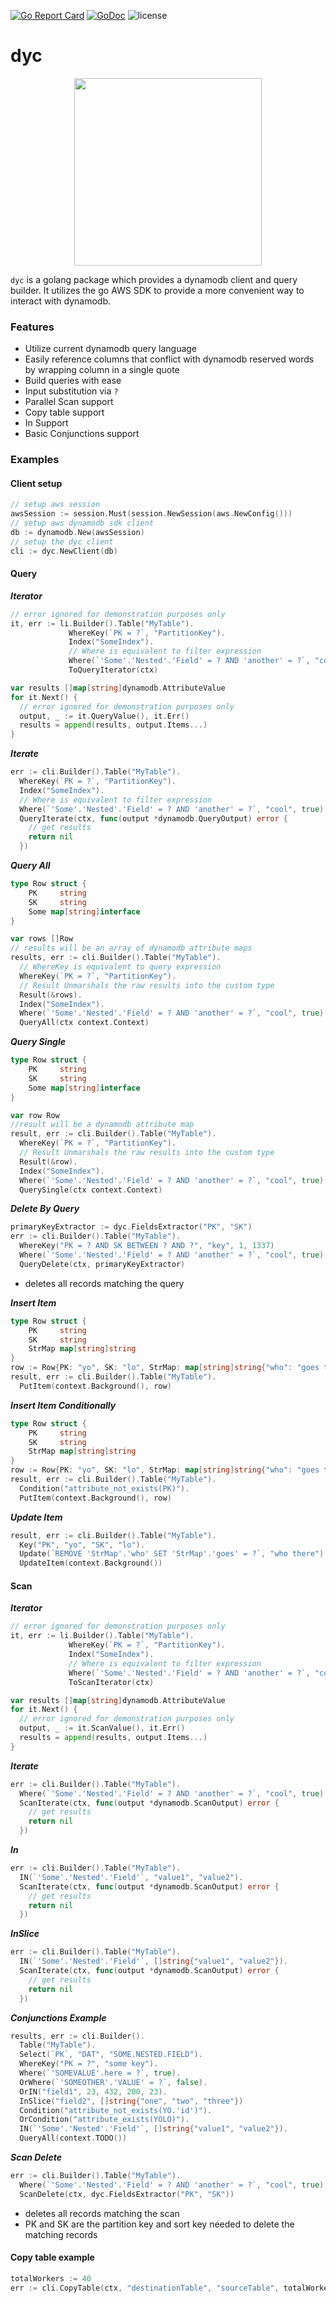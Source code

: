 [![Go Report Card](https://goreportcard.com/badge/github.com/darwayne/dyc)](https://goreportcard.com/report/github.com/darwayne/dyc)
[![GoDoc](https://godoc.org/github.com/darwayne/dyc?status.svg)](https://godoc.org/github.com/darwayne/dyc)
![license](https://img.shields.io/github/license/darwayne/dyc)
# dyc

<p align="center"><img src="https://user-images.githubusercontent.com/2807589/92316080-1184e180-efbd-11ea-96a4-df774348ad67.png" width="300"></p>

`dyc` is a golang package which provides a dynamodb client and query builder. It utilizes the go AWS SDK to provide a more convenient way to interact with dynamodb.

### Features
 - Utilize current dynamodb query language
 - Easily reference columns that conflict with dynamodb reserved words by wrapping column in a single quote
 - Build queries with ease
 - Input substitution via `?`
 - Parallel Scan support
 - Copy table support
 - In Support
 - Basic Conjunctions support

### Examples

#### Client setup
```go
// setup aws session
awsSession := session.Must(session.NewSession(aws.NewConfig()))
// setup aws dynamodb sdk client
db := dynamodb.New(awsSession)
// setup the dyc client
cli := dyc.NewClient(db)
```

#### Query
***Iterator***
```go
// error ignored for demonstration purposes only
it, err := li.Builder().Table("MyTable").
             WhereKey(`PK = ?`, "PartitionKey").
             Index("SomeIndex").
             // Where is equivalent to filter expression
             Where(`'Some'.'Nested'.'Field' = ? AND 'another' = ?`, "cool", true).
             ToQueryIterator(ctx)

var results []map[string]dynamodb.AttributeValue
for it.Next() {
  // error ignored for demonstration purposes only
  output, _ := it.QueryValue(), it.Err()
  results = append(results, output.Items...)
}
```
***Iterate***
```go
err := cli.Builder().Table("MyTable").
  WhereKey(`PK = ?`, "PartitionKey").
  Index("SomeIndex").
  // Where is equivalent to filter expression
  Where(`'Some'.'Nested'.'Field' = ? AND 'another' = ?`, "cool", true).
  QueryIterate(ctx, func(output *dynamodb.QueryOutput) error {
    // get results
    return nil
  })
```

***Query All***
```go
type Row struct {
	PK     string
	SK     string
	Some map[string]interface
}

var rows []Row
// results will be an array of dynamodb attribute maps
results, err := cli.Builder().Table("MyTable").
  // WhereKey is equivalent to query expression
  WhereKey(`PK = ?`, "PartitionKey").
  // Result Unmarshals the raw results into the custom type
  Result(&rows).
  Index("SomeIndex").
  Where(`'Some'.'Nested'.'Field' = ? AND 'another' = ?`, "cool", true).
  QueryAll(ctx context.Context)
```

***Query Single***
```go
type Row struct {
	PK     string
	SK     string
	Some map[string]interface
}

var row Row
//result will be a dynamodb attribute map
result, err := cli.Builder().Table("MyTable").
  WhereKey(`PK = ?`, "PartitionKey").
  // Result Unmarshals the raw results into the custom type
  Result(&row).
  Index("SomeIndex").
  Where(`'Some'.'Nested'.'Field' = ? AND 'another' = ?`, "cool", true).
  QuerySingle(ctx context.Context)
```

***Delete By Query***
```go
primaryKeyExtractor := dyc.FieldsExtractor("PK", "SK")
err := cli.Builder().Table("MyTable").
  WhereKey("PK = ? AND SK BETWEEN ? AND ?", "key", 1, 1337)
  Where(`'Some'.'Nested'.'Field' = ? AND 'another' = ?`, "cool", true).
  QueryDelete(ctx, primaryKeyExtractor)
```
 - deletes all records matching the query
 
***Insert Item***
```go
type Row struct {
	PK     string
	SK     string
	StrMap map[string]string
}
row := Row{PK: "yo", SK: "lo", StrMap: map[string]string{"who": "goes there"}}
result, err := cli.Builder().Table("MyTable").
  PutItem(context.Background(), row)

```

***Insert Item Conditionally***
```go
type Row struct {
	PK     string
	SK     string
	StrMap map[string]string
}
row := Row{PK: "yo", SK: "lo", StrMap: map[string]string{"who": "goes there"}}
result, err := cli.Builder().Table("MyTable").
  Condition("attribute_not_exists(PK)").
  PutItem(context.Background(), row)

```

***Update Item***
```go
result, err := cli.Builder().Table("MyTable").
  Key("PK", "yo", "SK", "lo").
  Update(`REMOVE 'StrMap'.'who' SET 'StrMap'.'goes' = ?`, "who there").
  UpdateItem(context.Background())
```

#### Scan
***Iterator***
```go
// error ignored for demonstration purposes only
it, err := li.Builder().Table("MyTable").
             WhereKey(`PK = ?`, "PartitionKey").
             Index("SomeIndex").
             // Where is equivalent to filter expression
             Where(`'Some'.'Nested'.'Field' = ? AND 'another' = ?`, "cool", true).
             ToScanIterator(ctx)

var results []map[string]dynamodb.AttributeValue
for it.Next() {
  // error ignored for demonstration purposes only
  output, _ := it.ScanValue(), it.Err()
  results = append(results, output.Items...)
}
```

***Iterate***
```go
err := cli.Builder().Table("MyTable").
  Where(`'Some'.'Nested'.'Field' = ? AND 'another' = ?`, "cool", true).
  ScanIterate(ctx, func(output *dynamodb.ScanOutput) error {
    // get results
    return nil
  })
```

***In***
```go
err := cli.Builder().Table("MyTable").
  IN(`'Some'.'Nested'.'Field'`, "value1", "value2").
  ScanIterate(ctx, func(output *dynamodb.ScanOutput) error {
    // get results
    return nil
  })
```

***InSlice***
```go
err := cli.Builder().Table("MyTable").
  IN(`'Some'.'Nested'.'Field'`, []string{"value1", "value2"}).
  ScanIterate(ctx, func(output *dynamodb.ScanOutput) error {
    // get results
    return nil
  })
```

***Conjunctions Example***
```go
results, err := cli.Builder().
  Table("MyTable").
  Select(`PK`, "DAT", "SOME.NESTED.FIELD").
  WhereKey("PK = ?", "some key").
  Where(`'SOMEVALUE'.here = ?`, true).
  OrWhere(`'SOMEOTHER'.'VALUE' = ?`, false).
  OrIN("field1", 23, 432, 200, 23).
  InSlice("field2", []string{"one", "two", "three"})
  Condition("attribute_not_exists(YO.'id')").
  OrCondition("attribute_exists(YOLO)").
  IN(`'Some'.'Nested'.'Field'`, []string{"value1", "value2"}).
  QueryAll(context.TODO())
```

***Scan Delete***
```go
err := cli.Builder().Table("MyTable").
  Where(`'Some'.'Nested'.'Field' = ? AND 'another' = ?`, "cool", true).
  ScanDelete(ctx, dyc.FieldsExtractor("PK", "SK"))
```
 - deletes all records matching the scan
 - PK and SK are the partition key and sort key needed to delete the matching records


#### Copy table example
```go
totalWorkers := 40
err := cli.CopyTable(ctx, "destinationTable", "sourceTable", totalWorkers, nil) 
```

